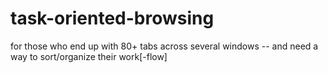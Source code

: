 # task-oriented-browsing
for those who end up with 80+ tabs across several windows -- and need a way to sort/organize their work[-flow]
